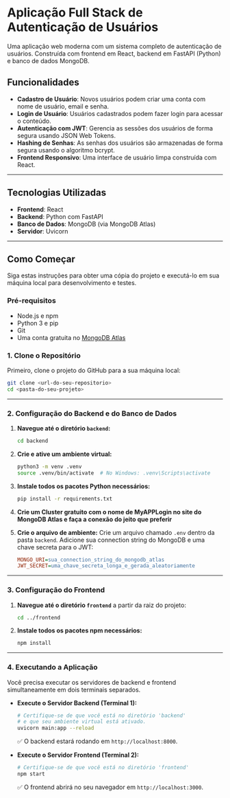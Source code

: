 # Aplicação Full Stack de Autenticação de Usuários

Uma aplicação web moderna com um sistema completo de autenticação de usuários. Construída com frontend em React, backend em FastAPI (Python) e banco de dados MongoDB.

## Funcionalidades

* **Cadastro de Usuário**: Novos usuários podem criar uma conta com nome de usuário, email e senha.
* **Login de Usuário**: Usuários cadastrados podem fazer login para acessar o conteúdo.
* **Autenticação com JWT**: Gerencia as sessões dos usuários de forma segura usando JSON Web Tokens.
* **Hashing de Senhas**: As senhas dos usuários são armazenadas de forma segura usando o algoritmo bcrypt.
* **Frontend Responsivo**: Uma interface de usuário limpa construída com React.

---
## Tecnologias Utilizadas

* **Frontend**: React
* **Backend**: Python com FastAPI
* **Banco de Dados**: MongoDB (via MongoDB Atlas)
* **Servidor**: Uvicorn

---
## Como Começar

Siga estas instruções para obter uma cópia do projeto e executá-lo em sua máquina local para desenvolvimento e testes.

### Pré-requisitos

* Node.js e npm
* Python 3 e pip
* Git
* Uma conta gratuita no [MongoDB Atlas](https://www.mongodb.com/cloud/atlas)

### 1. Clone o Repositório

Primeiro, clone o projeto do GitHub para a sua máquina local:
```bash
git clone <url-do-seu-repositorio>
cd <pasta-do-seu-projeto>
```

---
### 2. Configuração do Backend e do Banco de Dados

1.  **Navegue até o diretório `backend`:**
    ```bash
    cd backend
    ```

2.  **Crie e ative um ambiente virtual:**
    ```bash
    python3 -m venv .venv
    source .venv/bin/activate  # No Windows: .venv\Scripts\activate
    ```

3.  **Instale todos os pacotes Python necessários:**
    ```bash
    pip install -r requirements.txt
    ```
4.  **Crie um Cluster gratuito com o nome de MyAPPLogin no site do MongoDB Atlas e faça a conexão do jeito que preferir**
  
5.  **Crie o arquivo de ambiente:** Crie um arquivo chamado `.env` dentro da pasta `backend`. Adicione sua connection string do MongoDB e uma chave secreta para o JWT:
    ```ini
    MONGO_URI=sua_connection_string_do_mongodb_atlas
    JWT_SECRET=uma_chave_secreta_longa_e_gerada_aleatoriamente
    ```

---
### 3. Configuração do Frontend

1.  **Navegue até o diretório `frontend`** a partir da raiz do projeto:
    ```bash
    cd ../frontend
    ```

2.  **Instale todos os pacotes npm necessários:**
    ```bash
    npm install
    ```

---
### 4. Executando a Aplicação

Você precisa executar os servidores de backend e frontend simultaneamente em dois terminais separados.

* **Execute o Servidor Backend (Terminal 1):**
    ```bash
    # Certifique-se de que você está no diretório 'backend'
    # e que seu ambiente virtual está ativado.
    uvicorn main:app --reload
    ```
    ✅ O backend estará rodando em `http://localhost:8000`.

* **Execute o Servidor Frontend (Terminal 2):**
    ```bash
    # Certifique-se de que você está no diretório 'frontend'
    npm start
    ```
    ✅ O frontend abrirá no seu navegador em `http://localhost:3000`.
